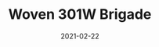 ---
tags: 
  - "To Market"
  - "Loose Lay LVT"
  - "Woven"
title: "Woven 301W Brigade"
designer: "To Market"
image_primary: "img/FR-2104.jpg"
href: "https://www.tomkt.com/copy-of-fast-track-swatches"
description: "Size%3A%2019.68%22%20X%2039.37%22%A0/%20Wear%20layer%3A%20Woven%A0/%20Edge%3A%20Square%A0/%20Thickness%3A%205.0mm%20/%20Sq.ft/Ctn%3A%2026.91%A0/%20Installation%3A%20Glue%20Down"
category: "loose-lay-lvt-woven"
subtitle: ""
manufacturer: "ToMarket"
slug: "/manufacturers/tomarket/loose-lay-lvt-woven/to-market-woven-301-w-brigade"
date: "2021-02-22"
---